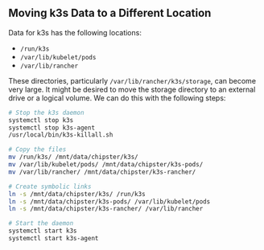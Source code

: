 ## Moving k3s Data to a Different Location   

Data for k3s has the following locations:
- `/run/k3s`
- `/var/lib/kubelet/pods`
- `/var/lib/rancher`   

These directories, particularly `/var/lib/rancher/k3s/storage`, can become very large. It might be desired to move the storage directory to an external drive or a logical volume. We can do this with the following steps:

```bash
# Stop the k3s daemon
systemctl stop k3s
systemctl stop k3s-agent
/usr/local/bin/k3s-killall.sh

# Copy the files
mv /run/k3s/ /mnt/data/chipster/k3s/
mv /var/lib/kubelet/pods/ /mnt/data/chipster/k3s-pods/
mv /var/lib/rancher/ /mnt/data/chipster/k3s-rancher/

# Create symbolic links
ln -s /mnt/data/chipster/k3s/ /run/k3s
ln -s /mnt/data/chipster/k3s-pods/ /var/lib/kubelet/pods
ln -s /mnt/data/chipster/k3s-rancher/ /var/lib/rancher

# Start the daemon
systemctl start k3s
systemctl start k3s-agent
```